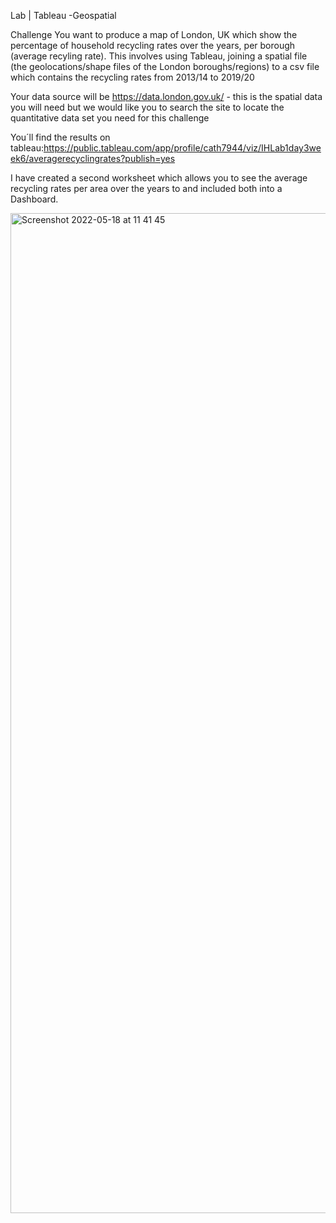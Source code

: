 Lab | Tableau -Geospatial

Challenge
You want to produce a map of London, UK which show the percentage of household recycling rates over the years, per borough (average recyling rate). 
This involves using Tableau, joining a spatial file (the geolocations/shape files of the London boroughs/regions) to a csv file which contains the 
recycling rates from 2013/14 to 2019/20

Your data source will be https://data.london.gov.uk/ - this is the spatial data you will need but we would like you to search the site to locate 
the quantitative data set you need for this challenge

You´ll find the results on tableau:https://public.tableau.com/app/profile/cath7944/viz/IHLab1day3week6/averagerecyclingrates?publish=yes

I have created a second worksheet which allows you to see the average recycling rates per area over the years to and included both into a Dashboard.

<img width="1600" alt="Screenshot 2022-05-18 at 11 41 45" src="https://user-images.githubusercontent.com/101712996/169009898-c76bc518-d068-4b0d-84ba-5a4c5048b7d7.png">

